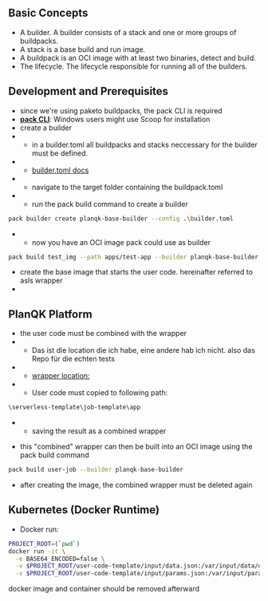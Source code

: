 ## Basic Concepts

* A builder. A builder consists of a stack and one or more groups of buildpacks.
* A stack is a base build and run image.
* A buildpack is an OCI image with at least two binaries, detect and build.
* The lifecycle. The lifecycle responsible for running all of the builders.


## Development and Prerequisites

* since we're using paketo buildpacks, the pack CLI is required
* **[pack CLI](https://buildpacks.io/docs/tools/pack/)**: Windows users might use Scoop for installation  
* create a builder
* * in a builder.toml all buildpacks and stacks neccessary for the builder must be defined.
* * [builder.toml docs](https://buildpacks.io/docs/reference/config/builder-config/)
* * navigate to the target folder containing the buildpack.toml
* * run the pack build command to create a builder 
```bash 
pack builder create planqk-base-builder --config .\builder.toml
```
* * now you have an OCI image pack could use as builder 
```bash 
pack build test_img --path apps/test-app --builder planqk-base-builder
```
* create the base image that starts the user code. hereinafter referred to asls wrapper 
* 




## PlanQK Platform

* the user code must be combined with the wrapper
* * Das ist die location die ich habe, eine andere hab ich nicht. also das Repo für die echten tests
* * [wrapper location:](https://gitlab.com/StoneOne/planqk/serverless-template/-/tree/main/job-template?ref_type=heads)
* * User code must copied to following path:

 ```bash
\serverless-template\job-template\app
``` 
* *  saving the result as a combined wrapper
+ this "combined" wrapper can then be built into an OCI image using the pack build command
```bash
pack build user-job --builder planqk-base-builder
```
+ after creating the image, the combined wrapper must be deleted again


## Kubernetes (Docker Runtime)



* Docker run:
```bash
PROJECT_ROOT=(`pwd`) 
docker run -it \
  -e BASE64_ENCODED=false \
  -v $PROJECT_ROOT/user-code-template/input/data.json:/var/input/data/data.json \
  -v $PROJECT_ROOT/user-code-template/input/params.json:/var/input/params/params.json \
```
docker image and container should be removed afterward